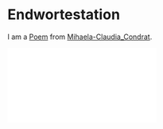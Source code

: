 # Endwortestation <a id="0"/>

I am a [Poem](60005002.md) from [Mihaela-Claudia_Condrat](1971091181.md).

![endwortestation](400000223.txt)
